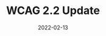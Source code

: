 ---
date: 2022-02-13
draft: true
publisher: weco5
tags:
  - accessibility
  - wcag
target_url: https://theweco.com/wcag-2-2-update/
title: WCAG 2.2 Update
---